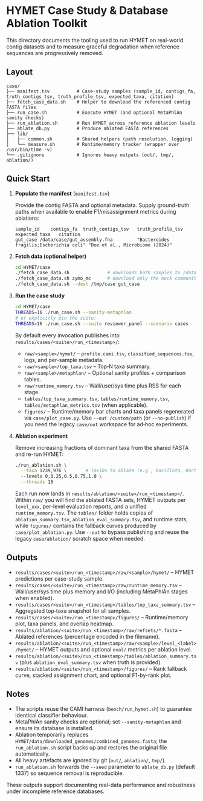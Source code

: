 # HYMET Case Study & Database Ablation Toolkit

This directory documents the tooling used to run HYMET on real-world contig datasets and to measure graceful degradation when reference sequences are progressively removed.

## Layout

```
case/
├── manifest.tsv          # Case-study samples (sample_id, contigs_fa, truth_contigs_tsv, truth_profile_tsv, expected_taxa, citation)
├── fetch_case_data.sh    # Helper to download the referenced contig FASTA files
├── run_case.sh           # Execute HYMET (and optional MetaPhlAn sanity checks)
├── run_ablation.sh       # Run HYMET across reference ablation levels
├── ablate_db.py          # Produce ablated FASTA references
├── lib/
│   ├── common.sh         # Shared helpers (path resolution, logging)
│   └── measure.sh        # Runtime/memory tracker (wrapper over /usr/bin/time -v)
└── .gitignore            # Ignores heavy outputs (out/, tmp/, ablation/)
```

## Quick Start

1. **Populate the manifest** (`manifest.tsv`)

   Provide the contig FASTA and optional metadata. Supply ground-truth paths when available to enable F1/misassignment metrics during ablations:
   ```tsv
   sample_id	contigs_fa	truth_contigs_tsv	truth_profile_tsv	expected_taxa	citation
   gut_case	/data/case/gut_assembly.fna			"Bacteroides fragilis;Escherichia coli"	"Doe et al., Microbiome (2024)"
   ```

2. **Fetch data (optional helper)**

   ```bash
   cd HYMET/case
   ./fetch_case_data.sh              # downloads both samples to /data/case
   ./fetch_case_data.sh zymo_mc      # download only the mock community
   ./fetch_case_data.sh --dest /tmp/case gut_case
   ```

3. **Run the case study**

   ```bash
   cd HYMET/case
   THREADS=16 ./run_case.sh --sanity-metaphlan
   # or explicitly pin the suite:
   THREADS=16 ./run_case.sh --suite reviewer_panel --scenario cases
   ```

   By default every invocation publishes into `results/cases/<suite>/run_<timestamp>/`:
   - `raw/<sample>/hymet/` – `profile.cami.tsv`, `classified_sequences.tsv`, logs, and per-sample metadata.
   - `raw/<sample>/top_taxa.tsv` – Top‑N taxa summary.
   - `raw/<sample>/metaphlan/` – Optional sanity profiles + comparison tables.
   - `raw/runtime_memory.tsv` – Wall/user/sys time plus RSS for each stage.
   - `tables/top_taxa_summary.tsv`, `tables/runtime_memory.tsv`, `tables/metaphlan_metrics.tsv` (when applicable).
   - `figures/` – Runtime/memory bar charts and taxa panels regenerated via `case/plot_case.py`.
   Use `--out /custom/path` (or `--no-publish`) if you need the legacy `case/out` workspace for ad‑hoc experiments.

4. **Ablation experiment**

   Remove increasing fractions of dominant taxa from the shared FASTA and re-run HYMET:
   ```bash
   ./run_ablation.sh \
     --taxa 1239,976 \       # TaxIDs to ablate (e.g., Bacillota, Bacteroidota)
     --levels 0,0.25,0.5,0.75,1.0 \
     --threads 16
   ```

   Each run now lands in `results/ablation/<suite>/run_<timestamp>/`. Within `raw/` you will find the ablated FASTA sets, HYMET outputs per `level_xxx`, per-level evaluation reports, and a unified `runtime_memory.tsv`. The `tables/` folder holds copies of `ablation_summary.tsv`, `ablation_eval_summary.tsv`, and runtime stats, while `figures/` contains the fallback curves produced by `case/plot_ablation.py`. Use `--out` to bypass publishing and reuse the legacy `case/ablation/` scratch space when needed.

## Outputs

- `results/cases/<suite>/run_<timestamp>/raw/<sample>/hymet/` – HYMET predictions per case-study sample.
- `results/cases/<suite>/run_<timestamp>/raw/runtime_memory.tsv` – Wall/user/sys time plus memory and I/O (including MetaPhlAn stages when enabled).
- `results/cases/<suite>/run_<timestamp>/tables/top_taxa_summary.tsv` – Aggregated top‑taxa snapshot for all samples.
- `results/cases/<suite>/run_<timestamp>/figures/` – Runtime/memory plot, taxa panels, and overlap heatmap.
- `results/ablation/<suite>/run_<timestamp>/raw/refsets/*.fasta` – Ablated references (percentage encoded in the filename).
- `results/ablation/<suite>/run_<timestamp>/raw/<sample>/level_<label>/hymet/` – HYMET outputs and optional `eval/` metrics per ablation level.
- `results/ablation/<suite>/run_<timestamp>/tables/ablation_summary.tsv` (plus `ablation_eval_summary.tsv` when truth is provided).
- `results/ablation/<suite>/run_<timestamp>/figures/` – Rank fallback curve, stacked assignment chart, and optional F1-by-rank plot.

## Notes

- The scripts reuse the CAMI harness (`bench/run_hymet.sh`) to guarantee identical classifier behaviour.
- MetaPhlAn sanity checks are optional; set `--sanity-metaphlan` and ensure its database is installed.
- Ablation temporarily replaces `HYMET/data/downloaded_genomes/combined_genomes.fasta`; the `run_ablation.sh` script backs up and restores the original file automatically.
- All heavy artefacts are ignored by git (`out/`, `ablation/`, `tmp/`).
- `run_ablation.sh` forwards the `--seed` parameter to `ablate_db.py` (default 1337) so sequence removal is reproducible.

These outputs support documenting real-data performance and robustness under incomplete reference databases.
